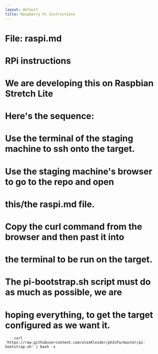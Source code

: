 ```yaml
---
layout: default
title: Raspberry Pi Instructions
---
```


# File: raspi.md
# RPi instructions

# We are developing this on Raspbian Stretch Lite

# Here's the sequence:

# Use the terminal of the staging machine to ssh onto the target.
# Use the staging machine's browser to go to the repo and open
# this/the raspi.md file.
# Copy the curl command from the browser and then past it into
# the terminal to be run on the target.

# The pi-bootstrap.sh script must do as much as possible, we are
# hoping everything, to get the target configured as we want it.

        curl 'https://raw.githubusercontent.com/alexKleider/phInfo/master/pi-bootstrap.sh' | bash -s



